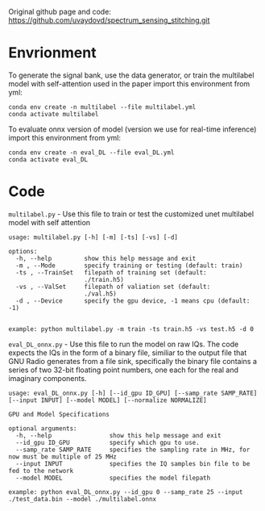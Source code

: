 Original github page and code:  https://github.com/uvaydovd/spectrum_sensing_stitching.git

# Envrionment

To generate the signal bank, use the data generator, or train the multilabel model with self-attention used in the paper import this environment from yml:

```
conda env create -n multilabel --file multilabel.yml
conda activate multilabel
```

To evaluate onnx version of model (version we use for real-time inference) import this environment from yml:

```
conda env create -n eval_DL --file eval_DL.yml
conda activate eval_DL
```


# Code

```multilabel.py``` - Use this file to train or test the customized unet multilabel model with self attention

```
usage: multilabel.py [-h] [-m] [-ts] [-vs] [-d]

options:
  -h, --help         show this help message and exit
  -m , --Mode        specify training or testing (default: train)
  -ts , --TrainSet   filepath of training set (default:
                     ./train.h5)
  -vs , --ValSet     filepath of valiation set (default:
                     ./val.h5)
  -d , --Device      specify the gpu device, -1 means cpu (default: -1)

  
example: python multilabel.py -m train -ts train.h5 -vs test.h5 -d 0
```



```eval_DL_onnx.py``` - Use this file to run the model on raw IQs. The code expects the IQs in the form of a binary file, similiar to the output file that GNU Radio generates from a file sink, specifically the binary file contains a series of two 32-bit floating point numbers, one each for the real and imaginary components.

```
usage: eval_DL_onnx.py [-h] [--id_gpu ID_GPU] [--samp_rate SAMP_RATE] [--input INPUT] [--model MODEL] [--normalize NORMALIZE]

GPU and Model Specifications

optional arguments:
  -h, --help                show this help message and exit
  --id_gpu ID_GPU           specify which gpu to use.
  --samp_rate SAMP_RATE     specifies the sampling rate in MHz, for now must be multiple of 25 MHz
  --input INPUT             specifies the IQ samples bin file to be fed to the network
  --model MODEL             specifies the model filepath

example: python eval_DL_onnx.py --id_gpu 0 --samp_rate 25 --input ./test_data.bin --model ./multilabel.onnx
```
